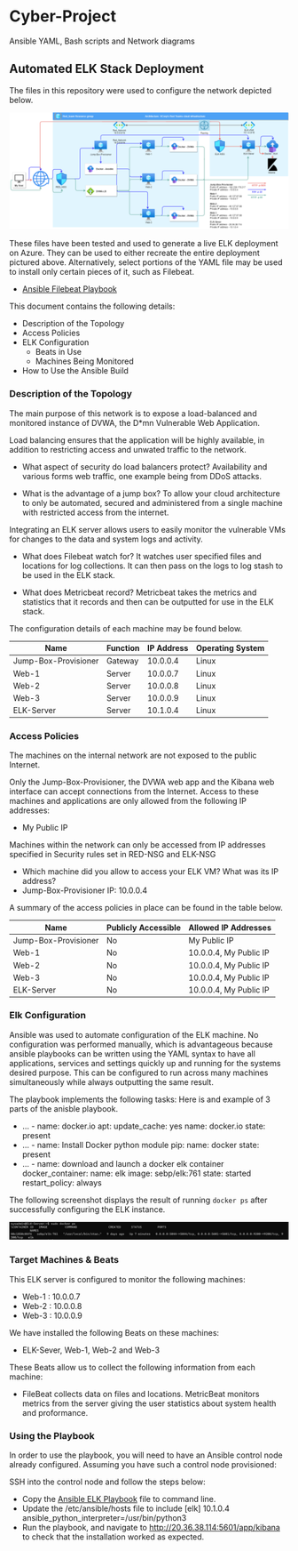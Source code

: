 # Cyber-Project
Ansible YAML, Bash scripts and Network diagrams

## Automated ELK Stack Deployment

The files in this repository were used to configure the network depicted below.

![TODO: Update the path with the name of your diagram](Images/network_diagram.png)

These files have been tested and used to generate a live ELK deployment on Azure. They can be used to either recreate the entire deployment pictured above. Alternatively, select portions of the YAML file may be used to install only certain pieces of it, such as Filebeat.

- [Ansible Filebeat Playbook](https://github.com/tomdixonn/Cyber-Project/blob/main/Ansible/filebeat-playbook.yml)

This document contains the 
following details:
- Description of the Topology
- Access Policies
- ELK Configuration
  - Beats in Use
  - Machines Being Monitored
- How to Use the Ansible Build


### Description of the Topology

The main purpose of this network is to expose a load-balanced and monitored instance of DVWA, the D*mn Vulnerable Web Application.

Load balancing ensures that the application will be highly available, in addition to restricting access and unwated traffic to the network.

- What aspect of security do load balancers protect?
  Availability and various forms web traffic, one example being from DDoS attacks.

- What is the advantage of a jump box?
  To allow your cloud architecture to only be automated, secured and administered from a single machine with restricted access from the internet.

Integrating an ELK server allows users to easily monitor the vulnerable VMs for changes to the data and system logs and activity.
- What does Filebeat watch for?
  It watches user specified files and locations for log collections. It can then pass on the logs to log stash to be used in the ELK stack.

- What does Metricbeat record?
  Metricbeat takes the metrics and statistics that it records and then can be outputted for use in the ELK stack.

The configuration details of each machine may be found below.

| Name                 | Function | IP Address | Operating System |
| -------------------- | -------- | ---------- | ---------------- |
| Jump-Box-Provisioner | Gateway  | 10.0.0.4   | Linux            |
| Web-1                | Server   | 10.0.0.7   | Linux            |
| Web-2                | Server   | 10.0.0.8   | Linux            |
| Web-3                | Server   | 10.0.0.9   | Linux            |
| ELK-Server           | Server   | 10.1.0.4   | Linux            |

### Access Policies

The machines on the internal network are not exposed to the public Internet. 

Only the Jump-Box-Provisioner, the DVWA web app and the Kibana web interface can accept connections from the Internet. Access to these machines and applications are only allowed from the following IP addresses:
- My Public IP 

Machines within the network can only be accessed from IP addresses specified in Security rules set in RED-NSG and ELK-NSG
- Which machine did you allow to access your ELK VM? What was its IP address?
- Jump-Box-Provisioner IP: 10.0.0.4 

A summary of the access policies in place can be found in the table below.

| Name                 | Publicly Accessible | Allowed IP Addresses   |
| -------------------- | ------------------- | ---------------------- |
| Jump-Box-Provisioner | No                  | My Public IP           |
| Web-1                | No                  | 10.0.0.4, My Public IP |
| Web-2                | No                  | 10.0.0.4, My Public IP |
| Web-3                | No                  | 10.0.0.4, My Public IP |
| ELK-Server           | No                  | 10.0.0.4, My Public IP |

### Elk Configuration

Ansible was used to automate configuration of the ELK machine. No configuration was performed manually, which is advantageous because ansible playbooks can be written using the YAML syntax to have all applications, 
services and settings quickly up and running for the systems desired purpose. This can be configured to run across many machines simultaneously while always outputting the same result.  

The playbook implements the following tasks: Here is and example of 3 parts of the anisble playbook.

- ...     - name: docker.io
      apt:
        update_cache: yes
        name: docker.io
        state: present
- ...    - name: Install Docker python module
      pip:
        name: docker
        state: present
- ...    - name: download and launch a docker elk container
      docker_container:
        name: elk
        image: sebp/elk:761
        state: started
        restart_policy: always

The following screenshot displays the result of running `docker ps` after successfully configuring the ELK instance.

![TODO: Update the path with the name of your screenshot of docker ps output](Images/docker_ps.png)

### Target Machines & Beats
This ELK server is configured to monitor the following machines:
- Web-1 : 10.0.0.7
- Web-2 : 10.0.0.8
- Web-3 : 10.0.0.9

We have installed the following Beats on these machines:
 - ELK-Sever, Web-1, Web-2 and Web-3

These Beats allow us to collect the following information from each machine:
- FileBeat collects data on files and locations. MetricBeat monitors metrics from the server giving the user statistics about system health and proformance.

### Using the Playbook
In order to use the playbook, you will need to have an Ansible control node already configured. Assuming you have such a control node provisioned: 

SSH into the control node and follow the steps below:
- Copy the [Ansible ELK Playbook](https://github.com/tomdixonn/Cyber-Project/blob/main/Ansible/config_elk_vm.yml) file to command line.
- Update the /etc/ansible/hosts file to include [elk] 10.1.0.4 ansible_python_interpreter=/usr/bin/python3 
- Run the playbook, and navigate to http://20.36.38.114:5601/app/kibana to check that the installation worked as expected.


